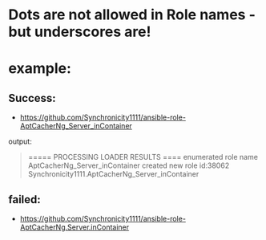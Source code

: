 # Dots are not allowed in Role names - but underscores are!

# example:
## Success:
- https://github.com/Synchronicity1111/ansible-role-AptCacherNg_Server_inContainer

output:
>===== PROCESSING LOADER RESULTS ====
>enumerated role name AptCacherNg_Server_inContainer
>created new role id:38062 Synchronicity1111.AptCacherNg_Server_inContainer

## failed:
- https://github.com/Synchronicity1111/ansible-role-AptCacherNg.Server.inContainer
